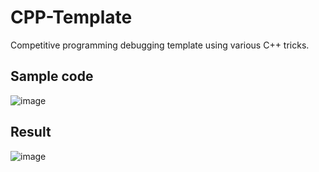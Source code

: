 # CPP-Template
Competitive programming debugging template using various C++ tricks.

## Sample code
![image](https://github.com/Andreluss/CPP-Template/assets/64368904/1794ea16-fcf7-4360-8fac-634345456af8)

## Result
![image](https://github.com/Andreluss/CPP-Template/assets/64368904/50e9782f-af77-4449-b103-b2b354982895)
